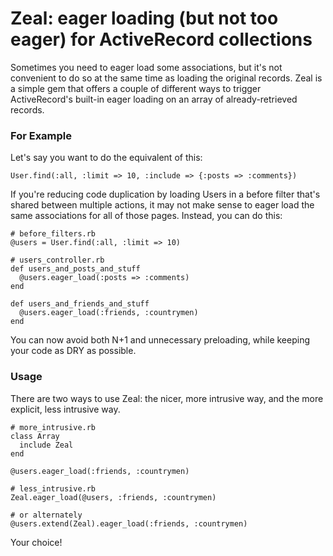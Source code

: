 Zeal: eager loading (but not too eager) for ActiveRecord collections
====================================================================

Sometimes you need to eager load some associations, but it's not
convenient to do so at the same time as loading the original records.
Zeal is a simple gem that offers a couple of different ways to trigger
ActiveRecord's built-in eager loading on an array of already-retrieved
records.

### For Example

Let's say you want to do the equivalent of this:

    User.find(:all, :limit => 10, :include => {:posts => :comments})

If you're reducing code duplication by loading Users in a before filter
that's shared between multiple actions, it may not make sense to eager
load the same associations for all of those pages. Instead, you can do
this:

    # before_filters.rb
    @users = User.find(:all, :limit => 10)

    # users_controller.rb
    def users_and_posts_and_stuff
      @users.eager_load(:posts => :comments)
    end

    def users_and_friends_and_stuff
      @users.eager_load(:friends, :countrymen)
    end

You can now avoid both N+1 and unnecessary preloading, while keeping
your code as DRY as possible.

### Usage

There are two ways to use Zeal: the nicer, more intrusive way, and the
more explicit, less intrusive way.

    # more_intrusive.rb
    class Array
      include Zeal
    end

    @users.eager_load(:friends, :countrymen)

    # less_intrusive.rb
    Zeal.eager_load(@users, :friends, :countrymen)

    # or alternately
    @users.extend(Zeal).eager_load(:friends, :countrymen)

Your choice!
